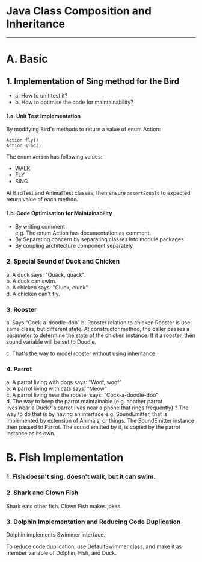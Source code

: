 
# Java Class Composition and Inheritance
---

# A. Basic
 
## 1. Implementation of Sing method for the Bird

* a. How to unit test it? 
* b. How to optimise the code for maintainability?

#### 1.a. Unit Test Implementation

By modifying Bird's methods to return a value of enum Action:
```$Java
Action fly()
Action sing()
```

The enum `Action` has following values:
* WALK
* FLY
* SING

At BirdTest and AnimalTest classes, then ensure `assertEquals` to expected return value of each method.

#### 1.b. Code Optimisation for Maintainability

* By writing comment  \
    e.g. The enum Action has documentation as comment.
* By Separating concern by separating classes into module packages
* By coupling architecture component separately

### 2. Special Sound of Duck and Chicken

a. A duck says: "Quack, quack".\
b. A duck can swim.\
c. A chicken says: "Cluck, cluck".\
d. A chicken can't fly.

### 3. Rooster

a. Says  “Cock-a-doodle-doo”
b. Rooster relation to chicken
Rooster is use same class, but different state. At constructor method, the caller passes a parameter to determine 
the state of the chicken instance. If it a rooster, then sound variable will be set to Doodle.

c.  That's the way to model rooster without using inheritance.

### 4. Parrot

a.  A parrot living with dogs says: “Woof, woof”\
b.  A parrot living with cats says: “Meow"\
c.  A parrot living near the rooster says: “Cock-a-doodle-doo”\
d.  The way to keep the parrot maintainable (e.g. another parrot\
    lives near a Duck? a parrot lives near a phone that rings frequently) ?
    The way to do that is by having an interface e.g. SoundEmitter, that is implemented
    by extension of Animals, or things. 
    The SoundEmitter instance then passed to Parrot.
    The sound emitted by it, is copied by the parrot instance as its own.
    
# B. Fish Implementation

### 1. Fish doesn't sing, doesn't walk, but it can swim.

### 2. Shark and Clown Fish

Shark eats other fish.
Clown Fish makes jokes.

### 3. Dolphin Implementation and Reducing Code Duplication

Dolphin implements Swimmer interface.

To reduce code duplication, use DefaultSwimmer class, and make it as 
member variable of Dolphin, Fish, and Duck. 